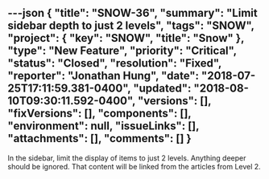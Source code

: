 ---json
{
  "title": "SNOW-36",
  "summary": "Limit sidebar depth to just 2 levels",
  "tags": "SNOW",
  "project": {
    "key": "SNOW",
    "title": "Snow"
  },
  "type": "New Feature",
  "priority": "Critical",
  "status": "Closed",
  "resolution": "Fixed",
  "reporter": "Jonathan Hung",
  "date": "2018-07-25T17:11:59.381-0400",
  "updated": "2018-08-10T09:30:11.592-0400",
  "versions": [],
  "fixVersions": [],
  "components": [],
  "environment": null,
  "issueLinks": [],
  "attachments": [],
  "comments": []
}
---
In the sidebar, limit the display of items to just 2 levels. Anything deeper should be ignored. That content will be linked from the articles from Level 2.

        